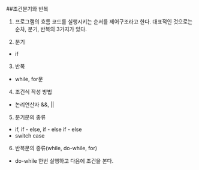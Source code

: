 ##조건분기와 반복

1. 프로그램의 흐름
코드를 실행시키는 순서를 제어구조라고 한다.
대표적인 것으로는 순차, 분기, 반복의 3가지가 있다.

2. 분기
- if

3. 반복
- while, for문

4. 조건식 작성 방법
- 논리연산자 &&, ||

5. 분기문의 종류
- if, if - else, if - else if - else
- switch case

6. 반복문의 종류(while, do-while, for)
- do-while 한번 실행하고 다음에 조건을 본다.
